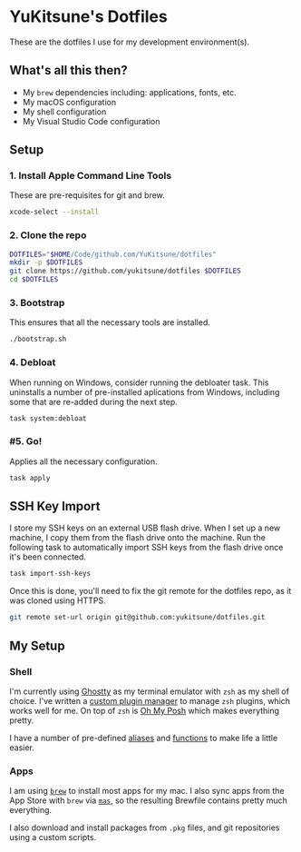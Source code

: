 
# YuKitsune's Dotfiles

These are the dotfiles I use for my development environment(s).

## What's all this then?

- My `brew` dependencies including: applications, fonts, etc.
- My macOS configuration
- My shell configuration
- My Visual Studio Code configuration

## Setup

### 1. Install Apple Command Line Tools

These are pre-requisites for git and brew.

```sh
xcode-select --install
```

### 2. Clone the repo

```sh
DOTFILES="$HOME/Code/github.com/YuKitsune/dotfiles"
mkdir -p $DOTFILES
git clone https://github.com/yukitsune/dotfiles $DOTFILES
cd $DOTFILES
```

### 3. Bootstrap

This ensures that all the necessary tools are installed.

```sh
./bootstrap.sh
```

### 4. Debloat

When running on Windows, consider running the debloater task.
This uninstalls a number of pre-installed aplications from Windows, including some that are re-added during the next step.

```sh
task system:debloat
```

### #5. Go!

Applies all the necessary configuration.

```sh
task apply
```

## SSH Key Import

I store my SSH keys on an external USB flash drive. When I set up a new machine, I copy them from the flash drive onto the machine.
Run the following task to automatically import SSH keys from the flash drive once it's been connected.

```sh
task import-ssh-keys
```

Once this is done, you'll need to fix the git remote for the dotfiles repo, as it was cloned using HTTPS.

```sh
git remote set-url origin git@github.com:yukitsune/dotfiles.git
```

## My Setup

### Shell

I'm currently using [Ghostty](https://ghostty.org) as my terminal emulator with `zsh` as my shell of choice.
I've written a [custom plugin manager](https://github.com/yukitsune/dotfiles/main/blob/shell/zsh/.plug.zsh) to manage `zsh` plugins, which works well for me.
On top of `zsh` is [Oh My Posh](https://ohmyposh.dev) which makes everything pretty.

I have a number of pre-defined [aliases](https://github.com/yukitsune/dotfiles/main/blob/shell/zsh/.aliases.zsh) and [functions](https://github.com/yukitsune/dotfiles/main/blob/shell/zsh/.functions.zsh) to make life a little easier.

### Apps

I am using [`brew`](https://brew.sh) to install most apps for my mac. I also sync apps from the App Store with `brew` via [`mas`](https://github.com/mas-cli/mas), so the resulting Brewfile contains pretty much everything.

I also download and install packages from `.pkg` files, and git repositories using a custom scripts.
